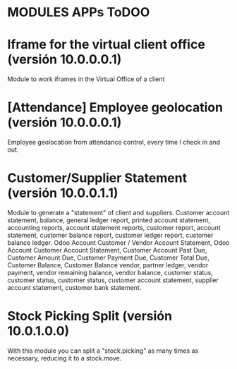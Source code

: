 # MODULES APPs ToDOO

# Iframe for the virtual client office (versión 10.0.0.0.1)

Module to work iframes in the Virtual Office of a client

# [Attendance] Employee geolocation (versión 10.0.0.0.1)

Employee geolocation from attendance control, every time I check in and out.

# Customer/Supplier Statement (versión 10.0.0.1.1)

Module to generate a "statement" of client and suppliers.
Customer account statement, balance, general ledger report, printed account statement, accounting reports, account statement reports, customer report, account statement, customer balance report, customer ledger report, customer balance ledger. Odoo Account Customer / Vendor Account Statement, Odoo Account Customer Account Statement, Customer Account Past Due, Customer Amount Due, Customer Payment Due, Customer Total Due, Customer Balance, Customer Balance vendor, partner ledger, vendor payment, vendor remaining balance, vendor balance, customer status, customer status, customer status, customer account statement, supplier account statement, customer bank statement.

# Stock Picking Split (versión 10.0.1.0.0)

With this module you can split a "stock.picking" as many times as necessary, reducing it to a stock.move.
